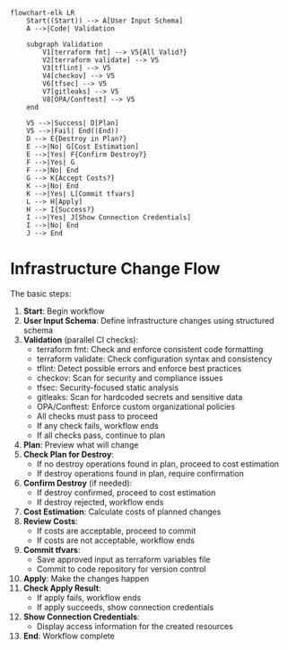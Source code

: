 ```mermaid
flowchart-elk LR
    Start((Start)) --> A[User Input Schema]
    A -->|Code| Validation

    subgraph Validation
        V1[terraform fmt] --> V5{All Valid?}
        V2[terraform validate] --> V5
        V3[tflint] --> V5
        V4[checkov] --> V5
        V6[tfsec] --> V5
        V7[gitleaks] --> V5
        V8[OPA/Conftest] --> V5
    end

    V5 -->|Success| D[Plan]
    V5 -->|Fail| End((End))
    D --> E{Destroy in Plan?}
    E -->|No| G[Cost Estimation]
    E -->|Yes| F{Confirm Destroy?}
    F -->|Yes| G
    F -->|No| End
    G --> K{Accept Costs?}
    K -->|No| End
    K -->|Yes| L[Commit tfvars]
    L --> H[Apply]
    H --> I{Success?}
    I -->|Yes| J[Show Connection Credentials]
    I -->|No| End
    J --> End
```

# Infrastructure Change Flow

The basic steps:

1. **Start**: Begin workflow
2. **User Input Schema**: Define infrastructure changes using structured schema
3. **Validation** (parallel CI checks):
   - terraform fmt: Check and enforce consistent code formatting
   - terraform validate: Check configuration syntax and consistency
   - tflint: Detect possible errors and enforce best practices
   - checkov: Scan for security and compliance issues
   - tfsec: Security-focused static analysis
   - gitleaks: Scan for hardcoded secrets and sensitive data
   - OPA/Conftest: Enforce custom organizational policies
   - All checks must pass to proceed
   - If any check fails, workflow ends
   - If all checks pass, continue to plan
4. **Plan**: Preview what will change
5. **Check Plan for Destroy**:
   - If no destroy operations found in plan, proceed to cost estimation
   - If destroy operations found in plan, require confirmation
6. **Confirm Destroy** (if needed):
   - If destroy confirmed, proceed to cost estimation
   - If destroy rejected, workflow ends
7. **Cost Estimation**: Calculate costs of planned changes
8. **Review Costs**:
   - If costs are acceptable, proceed to commit
   - If costs are not acceptable, workflow ends
9. **Commit tfvars**:
   - Save approved input as terraform variables file
   - Commit to code repository for version control
10. **Apply**: Make the changes happen
11. **Check Apply Result**:
    - If apply fails, workflow ends
    - If apply succeeds, show connection credentials
12. **Show Connection Credentials**:
    - Display access information for the created resources
13. **End**: Workflow complete